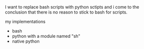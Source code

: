 I want to replace bash scripts with python sctipts and i come to the conclusion that there is no reason to stick to bash for scripts.

my implementations
- bash
- python with a module named "sh"
- native python